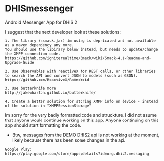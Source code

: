 # DHISmessenger
Android Messenger App for DHIS 2

I suggest that the next developer look at these solutions:

```
1. The library (asmack.jar) im using is depricated and not available as a maven dependency any more.
You should use the libirary below instead, but needs to update/change the XMPP connection code.
https://github.com/igniterealtime/Smack/wiki/Smack-4.1-Readme-and-Upgrade-Guide
```

```
2. Use Observables with reactiveX for REST calls, or other libraries to search the API and convert JSON to models (such as GSON).
https://github.com/ReactiveX/RxAndroid
```

```
3. Use butterknife more 
http://jakewharton.github.io/butterknife/
```

```
4. Create a better solution for storing XMPP info on device - instead of the solution in "XMPPSessionStorage"
```

Im sorry for the very badly formatted code and struckture. I did not asume that anyone would continue working on this app. Anyone continuing on this app should start formatting the code.

- Btw, messages from the DEMO DHIS2 api is not working at the moment, likely because there has been some changes in the api.

```
Google Play:
https://play.google.com/store/apps/details?id=org.dhis2.messaging
```
